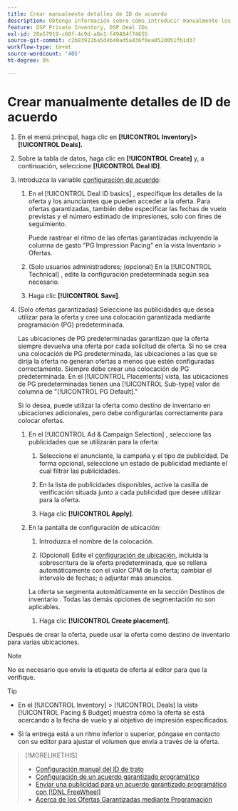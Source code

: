 ```yaml
---
title: Crear manualmente detalles de ID de acuerdo
description: Obtenga información sobre cómo introducir manualmente los detalles de un ID de acuerdo.
feature: DSP Private Inventory, DSP Deal IDs
exl-id: 20a57919-c68f-4c9d-a8e1-f49484f74655
source-git-commit: c2b83922ba5d4b40ad5a436f0ea052d051fb1d37
workflow-type: tm+mt
source-wordcount: '405'
ht-degree: 0%

---
```


# Crear manualmente detalles de ID de acuerdo

1. En el menú principal, haga clic en **[!UICONTROL Inventory]> [!UICONTROL Deals].**

1. Sobre la tabla de datos, haga clic en **[!UICONTROL Create]** y, a continuación, seleccione **[!UICONTROL Deal ID]**.

1. Introduzca la variable [configuración de acuerdo](deal-id-settings.md):

   1. En el [!UICONTROL Deal ID basics] , especifique los detalles de la oferta y los anunciantes que pueden acceder a la oferta. Para ofertas garantizadas, también debe especificar las fechas de vuelo previstas y el número estimado de impresiones, solo con fines de seguimiento.

      Puede rastrear el ritmo de las ofertas garantizadas incluyendo la columna de gasto &quot;PG Impression Pacing&quot; en la vista Inventario > Ofertas.

   1. (Solo usuarios administradores; (opcional) En la [!UICONTROL Technical] , edite la configuración predeterminada según sea necesario.

   1. Haga clic **[!UICONTROL Save]**.

1. (Solo ofertas garantizadas) Seleccione las publicidades que desea utilizar para la oferta y cree una colocación garantizada mediante programación (PG) predeterminada.

   Las ubicaciones de PG predeterminadas garantizan que la oferta siempre devuelva una oferta por cada solicitud de oferta. Si no se crea una colocación de PG predeterminada, las ubicaciones a las que se dirija la oferta no generan ofertas a menos que estén configuradas correctamente. Siempre debe crear una colocación de PG predeterminada. En el [!UICONTROL Placements] vista, las ubicaciones de PG predeterminadas tienen una [!UICONTROL Sub-type] valor de columna de &quot;[!UICONTROL PG Default].&quot;

   Si lo desea, puede utilizar la oferta como destino de inventario en ubicaciones adicionales, pero debe configurarlas correctamente para colocar ofertas.

   1. En el [!UICONTROL Ad & Campaign Selection] , seleccione las publicidades que se utilizarán para la oferta:

      1. Seleccione el anunciante, la campaña y el tipo de publicidad. De forma opcional, seleccione un estado de publicidad mediante el cual filtrar las publicidades.

      1. En la lista de publicidades disponibles, active la casilla de verificación situada junto a cada publicidad que desee utilizar para la oferta.

      1. Haga clic **[!UICONTROL Apply]**.
   1. En la pantalla de configuración de ubicación:

      1. Introduzca el nombre de la colocación.

      1. (Opcional) Edite el [configuración de ubicación](/help/dsp/campaign-management/placements/placement-settings.md), incluida la sobrescritura de la oferta predeterminada, que se rellena automáticamente con el valor CPM de la oferta; cambiar el intervalo de fechas; o adjuntar más anuncios.

      La oferta se segmenta automáticamente en la sección Destinos de inventario . Todas las demás opciones de segmentación no son aplicables.

      1. Haga clic **[!UICONTROL Create placement]**.



Después de crear la oferta, puede usar la oferta como destino de inventario para varias ubicaciones.

>[!NOTE]
>
> No es necesario que envíe la etiqueta de oferta al editor para que la verifique.

>[!TIP]
>
>* En el [!UICONTROL Inventory] > [!UICONTROL Deals] la vista [!UICONTROL Pacing & Budget] muestra cómo la oferta se está acercando a la fecha de vuelo y al objetivo de impresión especificados.
>
>* Si la entrega está a un ritmo inferior o superior, póngase en contacto con su editor para ajustar el volumen que envía a través de la oferta.


>[!MORELIKETHIS]
>
>* [Configuración manual del ID de trato](deal-id-settings.md)
>* [Configuración de un acuerdo garantizado programático](programmatic-guaranteed-set-up.md)
>* [Enviar una publicidad para un acuerdo garantizado programático con [!DNL FreeWheel]](freewheel-submit.md)
>* [Acerca de los Ofertas Garantizadas mediante Programación](programmatic-guaranteed-about.md)

<!-- >* [Specify Placements and Ads for a Private Deal](deal-id-attach-placements.md)-->
